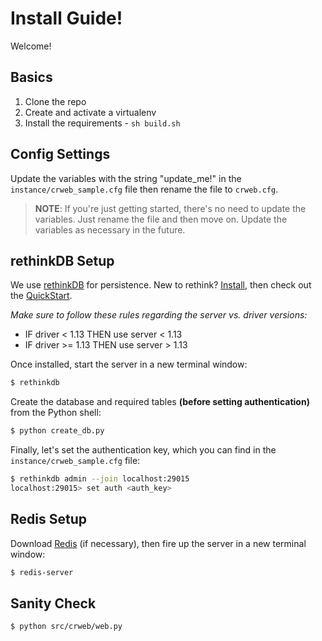 # Install Guide!

Welcome!

## Basics

1. Clone the repo
1. Create and activate a virtualenv
1. Install the requirements - `sh build.sh`

## Config Settings

Update the variables with the string "update_me!" in the `instance/crweb_sample.cfg` file then rename the file to `crweb.cfg`.

> **NOTE**: If you're just getting started, there's no need to update the variables. Just rename the file and then move on. Update the variables as necessary in the future.

## rethinkDB Setup

We use [rethinkDB](http://www.rethinkdb.com/) for persistence. New to rethink? [Install](http://www.rethinkdb.com/docs/install/), then check out the [QuickStart](http://www.rethinkdb.com/docs/quickstart/).

*Make sure to follow these rules regarding the server  vs. driver versions:*

- IF driver < 1.13 THEN use server < 1.13
- IF driver >= 1.13 THEN use server > 1.13

Once installed, start the server in a new terminal window:

```sh
$ rethinkdb
```

Create the database and required tables **(before setting authentication)** from the Python shell:

```sh
$ python create_db.py
```

Finally, let's set the authentication key, which you can find in the `instance/crweb_sample.cfg` file:

```sh
$ rethinkdb admin --join localhost:29015
localhost:29015> set auth <auth_key>
```

## Redis Setup

Download [Redis](http://redis.io/download) (if necessary), then fire up the server in a new terminal window:

```sh
$ redis-server
```

## Sanity Check

```sh
$ python src/crweb/web.py
```
